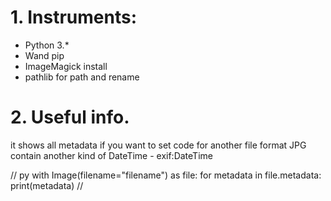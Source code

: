 # 1. Instruments:
- Python 3.*
- Wand pip
- ImageMagick install
- pathlib for path and rename

# 2. Useful info.
it shows all metadata if you want to set code for another file format
JPG contain another kind of DateTime - exif:DateTime

// py
with Image(filename="filename") as file:
	for metadata in file.metadata:
		print(metadata)
//
